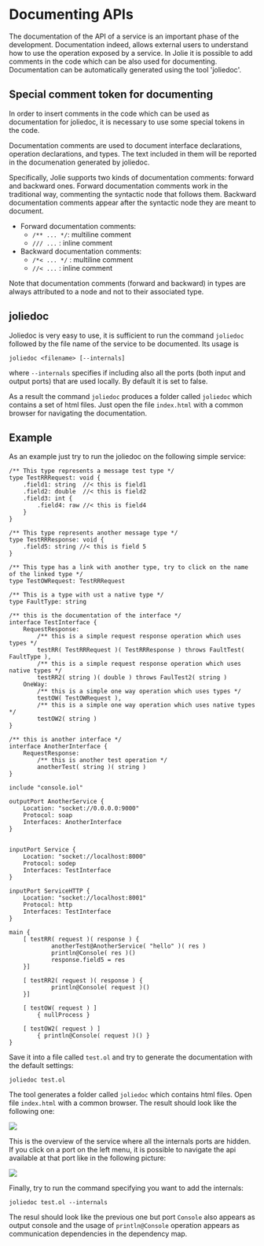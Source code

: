 # Documenting APIs

The documentation of the API of a service is an important phase of the development. Documentation indeed, allows external users to understand how to use the operation exposed by a service. In Jolie it is possible to add comments in the code which can be also used for documenting. Documentation can be automatically generated using the tool 'joliedoc'.

## Special comment token for documenting

In order to insert comments in the code which can be used as documentation for joliedoc, it is necessary to use some special tokens in the code.

Documentation comments are used to document interface declarations, operation declarations, and types. The text included in them will be reported in the documenation generated by joliedoc.

Specifically, Jolie supports two kinds of documentation comments: forward and backward ones. Forward documentation comments work in the traditional way, commenting the syntactic node that follows them. Backward documentation comments appear after the syntactic node they are meant to document.

* Forward documentation comments:
  * `/** ... */`: multiline comment
  * `/// ...` : inline comment
* Backward documentation comments:
  * `/*< ... */` : multiline comment
  * `//< ...` : inline comment

Note that documentation comments \(forward and backward\) in types are always attributed to a node and not to their associated type.

## joliedoc

Joliedoc is very easy to use, it is sufficient to run the command `joliedoc` followed by the file name of the service to be documented. Its usage is

```jolie
joliedoc <filename> [--internals]
```

where `--internals` specifies if including also all the ports \(both input and output ports\) that are used locally. By default it is set to false.

As a result the command `joliedoc` produces a folder called `joliedoc` which contains a set of html files. Just open the file `index.html` with a common browser for navigating the documentation.

## Example

As an example just try to run the joliedoc on the following simple service:

```jolie
/** This type represents a message test type */
type TestRRRequest: void {
    .field1: string  //< this is field1
    .field2: double  //< this is field2
    .field3: int {   
        .field4: raw //< this is field4
    }
}

/** This type represents another message type */
type TestRRResponse: void {
    .field5: string //< this is field 5
}

/** This type has a link with another type, try to click on the name of the linked type */
type TestOWRequest: TestRRRequest

/** This is a type with ust a native type */
type FaultType: string 

/** this is the documentation of the interface */
interface TestInterface {
    RequestResponse:
        /** this is a simple request response operation which uses types */
        testRR( TestRRRequest )( TestRRResponse ) throws FaultTest( FaultType ),
        /** this is a simple request response operation which uses native types */
        testRR2( string )( double ) throws FaulTest2( string )
    OneWay:
        /** this is a simple one way operation which uses types */
        testOW( TestOWRequest ),
        /** this is a simple one way operation which uses native types */
        testOW2( string )           
}

/** this is another interface */
interface AnotherInterface {
    RequestResponse:
        /** this is another test operation */
        anotherTest( string )( string )
}

include "console.iol"

outputPort AnotherService {
    Location: "socket://0.0.0.0:9000"
    Protocol: soap
    Interfaces: AnotherInterface
}


inputPort Service {
    Location: "socket://localhost:8000"
    Protocol: sodep
    Interfaces: TestInterface
}

inputPort ServiceHTTP {
    Location: "socket://localhost:8001"
    Protocol: http
    Interfaces: TestInterface
}

main {
    [ testRR( request )( response ) {
            anotherTest@AnotherService( "hello" )( res )
            println@Console( res )()
            response.field5 = res
    }]

    [ testRR2( request )( response ) {
            println@Console( request )()
    }]

    [ testOW( request ) ]
        { nullProcess }

    [ testOW2( request ) ] 
        { println@Console( request )() }
}
```

Save it into a file called `test.ol` and try to generate the documentation with the default settings:

```jolie
joliedoc test.ol
```

The tool generates a folder called `joliedoc` which contains html files. Open file `index.html` with a common browser. The result should look like the following one:

![](../.gitbook/assets/joliedoc-overview.png)

This is the overview of the service where all the internals ports are hidden. If you click on a port on the left menu, it is possible to navigate the api available at that port like in the following picture:

![](../.gitbook/assets/joliedoc-ip.png)

Finally, try to run the command specifying you want to add the internals:

```jolie
joliedoc test.ol --internals
```

The resul should look like the previous one but port `Console` also appears as output console and the usage of `println@Console` operation appears as communication dependencies in the dependency map.
